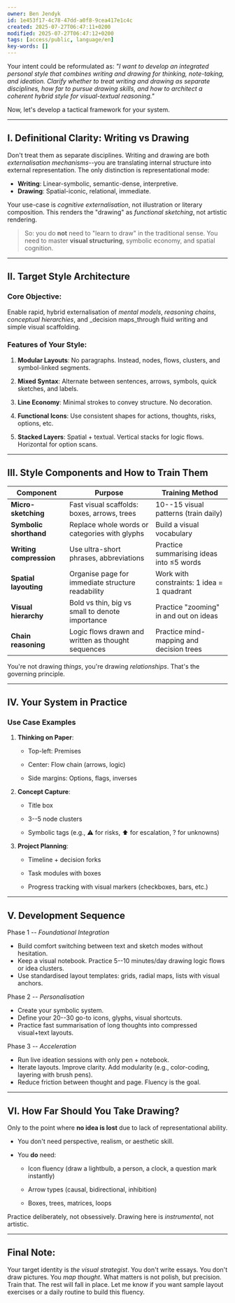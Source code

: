 ```yaml
---
owner: Ben Jendyk
id: 1e453f17-4c78-47dd-a0f8-9cea417e1c4c
created: 2025-07-27T06:47:11+0200
modified: 2025-07-27T06:47:12+0200
tags: [access/public, language/en]
key-words: []
---
```


Your intent could be reformulated as: _"I want to develop an integrated personal style that combines writing and drawing for thinking, note-taking, and ideation. Clarify whether to treat writing and drawing as separate disciplines, how far to pursue drawing skills, and how to architect a coherent hybrid style for visual-textual reasoning."_

Now, let's develop a tactical framework for your system.

* * *

## I. **Definitional Clarity: Writing vs Drawing**

Don't treat them as separate disciplines. Writing and drawing are both _externalisation mechanisms_--you are translating internal structure into external representation. The only distinction is representational mode:

- **Writing**: Linear-symbolic, semantic-dense, interpretive.
- **Drawing**: Spatial-iconic, relational, immediate.

Your use-case is _cognitive externalisation_, not illustration or literary composition. This renders the "drawing" as _functional sketching_, not artistic rendering.

> So: you do **not** need to "learn to draw" in the traditional sense. You need to master **visual structuring**, symbolic economy, and spatial cognition.
* * *

## II. **Target Style Architecture**

### Core Objective:

Enable rapid, hybrid externalisation of _mental models_, _reasoning chains_, _conceptual hierarchies_, and _decision maps_through fluid writing and simple visual scaffolding.

### Features of Your Style:

1. **Modular Layouts**: No paragraphs. Instead, nodes, flows, clusters, and symbol-linked segments.

2. **Mixed Syntax**: Alternate between sentences, arrows, symbols, quick sketches, and labels.

3. **Line Economy**: Minimal strokes to convey structure. No decoration.

4. **Functional Icons**: Use consistent shapes for actions, thoughts, risks, options, etc.

5. **Stacked Layers**: Spatial + textual. Vertical stacks for logic flows. Horizontal for option scans.
* * *

## III. **Style Components and How to Train Them**

| Component | Purpose | Training Method | 
| ---- | ---- | ----  |
| **Micro-sketching** | Fast visual scaffolds: boxes, arrows, trees | 10--15 visual patterns (train daily) | 
| **Symbolic shorthand** | Replace whole words or categories with glyphs | Build a visual vocabulary | 
| **Writing compression** | Use ultra-short phrases, abbreviations | Practice summarising ideas into ≤5 words | 
| **Spatial layouting** | Organise page for immediate structure readability | Work with constraints: 1 idea = 1 quadrant | 
| **Visual hierarchy** | Bold vs thin, big vs small to denote importance | Practice "zooming" in and out on ideas | 
| **Chain reasoning** | Logic flows drawn and written as thought sequences | Practice mind-mapping and decision trees | 

You're not drawing _things_, you're drawing _relationships_. That's the governing principle.

* * *

## IV. **Your System in Practice**

### Use Case Examples

1. **Thinking on Paper**:

    - Top-left: Premises

    - Center: Flow chain (arrows, logic)

    - Side margins: Options, flags, inverses

2. **Concept Capture**:

    - Title box

    - 3--5 node clusters

    - Symbolic tags (e.g., ⚠ for risks, ⬆ for escalation, ? for unknowns)

3. **Project Planning**:

    - Timeline + decision forks

    - Task modules with boxes

    - Progress tracking with visual markers (checkboxes, bars, etc.)
* * *

## V. **Development Sequence**

Phase 1 -- _Foundational Integration_
- Build comfort switching between text and sketch modes without hesitation.
- Keep a visual notebook. Practice 5--10 minutes/day drawing logic flows or idea clusters.
- Use standardised layout templates: grids, radial maps, lists with visual anchors.

Phase 2 -- _Personalisation_
- Create your symbolic system.
- Define your 20--30 go-to icons, glyphs, visual shortcuts.
- Practice fast summarisation of long thoughts into compressed visual+text layouts.

Phase 3 -- _Acceleration_
- Run live ideation sessions with only pen + notebook.
- Iterate layouts. Improve clarity. Add modularity (e.g., color-coding, layering with brush pens).
- Reduce friction between thought and page. Fluency is the goal.
* * *

## VI. **How Far Should You Take Drawing?**

Only to the point where **no idea is lost** due to lack of representational ability.
- You don't need perspective, realism, or aesthetic skill.
- You **do** need:

    - Icon fluency (draw a lightbulb, a person, a clock, a question mark instantly)

    - Arrow types (causal, bidirectional, inhibition)

    - Boxes, trees, matrices, loops

Practice deliberately, not obsessively. Drawing here is _instrumental_, not artistic.

* * *

## Final Note:

Your target identity is _the visual strategist_. You don't write essays. You don't draw pictures. You _map thought_. What matters is not polish, but precision. Train that. The rest will fall in place. Let me know if you want sample layout exercises or a daily routine to build this fluency.